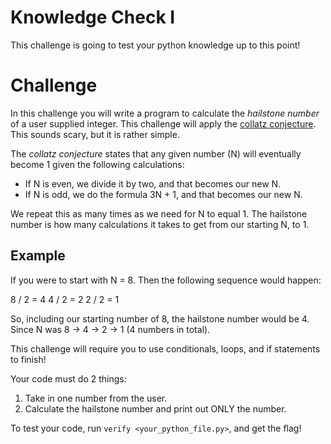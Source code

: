 # Knowledge Check I

This challenge is going to test your python knowledge up to this point!

# Challenge 

In this challenge you will write a program to calculate the *hailstone number* of a user supplied integer. This challenge will apply the [collatz conjecture](https://www.geeksforgeeks.org/dsa/hailstone-numbers/). This sounds scary, but it is rather simple. 

The *collatz conjecture* states that any given number (N) will eventually become 1 given the following calculations:
- If N is even, we divide it by two, and that becomes our new N.
- If N is odd, we do the formula 3N + 1, and that becomes our new N.

We repeat this as many times as we need for N to equal 1. The hailstone number is how many calculations it takes to get from our starting N, to 1. 

## Example

If you were to start with N = 8. Then the following sequence would happen:

8 / 2 = 4
4 / 2 = 2
2 / 2 = 1

So, including our starting number of 8, the hailstone number would be 4. Since N was 8 -> 4 -> 2 -> 1 (4 numbers in total). 

This challenge will require you to use conditionals, loops, and if statements to finish!

Your code must do 2 things:
1. Take in one number from the user.
2. Calculate the hailstone number and print out ONLY the number.

To test your code, run `verify <your_python_file.py>`, and get the flag!
